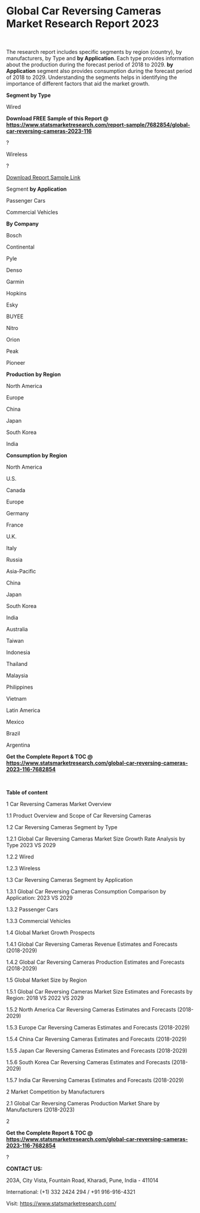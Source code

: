 <h1>Global Car Reversing Cameras Market Research Report 2023</h1><br/><p>The research report includes specific segments by region (country), by manufacturers, by Type and <strong>by Application</strong>. Each type provides information about the production during the forecast period of 2018 to 2029. <strong>by Application</strong> segment also provides consumption during the forecast period of 2018 to 2029. Understanding the segments helps in identifying the importance of different factors that aid the market growth.</p>
 
 
 
 <p><strong>Segment by Type</strong></p>
 
 
 
 <p>Wired</p>
 
 
 
 <div><b>Download FREE Sample of this Report @ <a href="https://www.statsmarketresearch.com/download-free-sample/7682854/global-car-reversing-cameras-2023-116">https://www.statsmarketresearch.com/report-sample/7682854/global-car-reversing-cameras-2023-116</a></b></div>
 
 
 
 <p>? </p>
 
 
 
 <p>Wireless</p>
 
 
 
 <p>? </p>
 
 
 
 <p><a href="https://www.statsmarketresearch.com/download-free-sample/7682854/global-car-reversing-cameras-2023-116">Download Report Sample Link</a></p>
 
 
 
 <p>Segment <strong>by Application</strong></p>
 
 
 
 <p>Passenger Cars</p>
 
 
 
 <p>Commercial Vehicles</p>
 
 
 
 <p><strong>By Company</strong></p>
 
 
 
 <p>Bosch</p>
 
 
 
 <p>Continental</p>
 
 
 
 <p>Pyle</p>
 
 
 
 <p>Denso</p>
 
 
 
 <p>Garmin</p>
 
 
 
 <p>Hopkins</p>
 
 
 
 <p>Esky</p>
 
 
 
 <p>BUYEE</p>
 
 
 
 <p>Nitro</p>
 
 
 
 <p>Orion</p>
 
 
 
 <p>Peak</p>
 
 
 
 <p>Pioneer</p>
 
 
 
 <p><strong>Production by Region</strong></p>
 
 
 
 <p>North America</p>
 
 
 
 <p>Europe</p>
 
 
 
 <p>China</p>
 
 
 
 <p>Japan</p>
 
 
 
 <p>South Korea</p>
 
 
 
 <p>India</p>
 
 
 
 <p><strong>Consumption by Region</strong></p>
 
 
 
 <p>North America</p>
 
 
 
 <p>U.S.</p>
 
 
 
 <p>Canada</p>
 
 
 
 <p>Europe</p>
 
 
 
 <p>Germany</p>
 
 
 
 <p>France</p>
 
 
 
 <p>U.K.</p>
 
 
 
 <p>Italy</p>
 
 
 
 <p>Russia</p>
 
 
 
 <p>Asia-Pacific</p>
 
 
 
 <p>China</p>
 
 
 
 <p>Japan</p>
 
 
 
 <p>South Korea</p>
 
 
 
 <p>India</p>
 
 
 
 <p>Australia</p>
 
 
 
 <p>Taiwan</p>
 
 
 
 <p>Indonesia</p>
 
 
 
 <p>Thailand</p>
 
 
 
 <p>Malaysia</p>
 
 
 
 <p>Philippines</p>
 
 
 
 <p>Vietnam</p>
 
 
 
 <p>Latin America</p>
 
 
 
 <p>Mexico</p>
 
 
 
 <p>Brazil</p>
 
 
 
 <p>Argentina</p>
 
 
 
 <div><b>Get the Complete Report & TOC @ <a href="https://www.statsmarketresearch.com/global-car-reversing-cameras-2023-116-7682854">https://www.statsmarketresearch.com/global-car-reversing-cameras-2023-116-7682854</a></b></div>
 
 
 
 <p><br />
 
 <b>Table of content</b></p>
 
 
 
 <p>1 Car Reversing Cameras Market Overview<br />
 
 1.1 Product Overview and Scope of Car Reversing Cameras<br />
 
 1.2 Car Reversing Cameras Segment by Type<br />
 
 1.2.1 Global Car Reversing Cameras Market Size Growth Rate Analysis by Type 2023 VS 2029<br />
 
 1.2.2 Wired<br />
 
 1.2.3 Wireless<br />
 
 1.3 Car Reversing Cameras Segment by Application<br />
 
 1.3.1 Global Car Reversing Cameras Consumption Comparison by Application: 2023 VS 2029<br />
 
 1.3.2 Passenger Cars<br />
 
 1.3.3 Commercial Vehicles<br />
 
 1.4 Global Market Growth Prospects<br />
 
 1.4.1 Global Car Reversing Cameras Revenue Estimates and Forecasts (2018-2029)<br />
 
 1.4.2 Global Car Reversing Cameras Production Estimates and Forecasts (2018-2029)<br />
 
 1.5 Global Market Size by Region<br />
 
 1.5.1 Global Car Reversing Cameras Market Size Estimates and Forecasts by Region: 2018 VS 2022 VS 2029<br />
 
 1.5.2 North America Car Reversing Cameras Estimates and Forecasts (2018-2029)<br />
 
 1.5.3 Europe Car Reversing Cameras Estimates and Forecasts (2018-2029)<br />
 
 1.5.4 China Car Reversing Cameras Estimates and Forecasts (2018-2029)<br />
 
 1.5.5 Japan Car Reversing Cameras Estimates and Forecasts (2018-2029)<br />
 
 1.5.6 South Korea Car Reversing Cameras Estimates and Forecasts (2018-2029)<br />
 
 1.5.7 India Car Reversing Cameras Estimates and Forecasts (2018-2029)<br />
 
 2 Market Competition by Manufacturers<br />
 
 2.1 Global Car Reversing Cameras Production Market Share by Manufacturers (2018-2023)<br />
 
 2</p>
 
 
 
 <div><b>Get the Complete Report & TOC @ <a href="https://www.statsmarketresearch.com/global-car-reversing-cameras-2023-116-7682854">https://www.statsmarketresearch.com/global-car-reversing-cameras-2023-116-7682854</a></b></div>
 
 
 
 <p>? </p>
 
 
 
 <p><b>CONTACT US:</b><br />
 
 203A, City Vista, Fountain Road, Kharadi, Pune, India - 411014<br />
 
 International: (+1) 332 2424 294 / +91 916-916-4321<br />
 
 Visit: <a href="https://www.statsmarketresearch.com/">https://www.statsmarketresearch.com/</a></p>